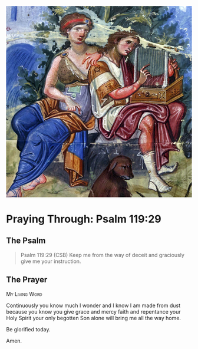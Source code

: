 <img class="intro-right" src="art-paris-psalter.jpg">

<style>
  li {list-style-type: none;}
  p + ul {
    margin-top: -18px;
}
</style>

# Praying Through: Psalm 119:29

## The Psalm

>Psalm 119:29 (CSB) Keep me from the way of deceit and graciously give me your instruction.

## The Prayer

<div style="font-variant: small-caps;">
My Living Word
</div>

Continuously
  you know much I wonder
  and I know I am made from dust
  because you know
  you give grace and mercy
  faith and repentance
  your Holy Spirit
  your only begotten Son
  alone
  will bring me all the way home.

Be glorified today.

Amen.
